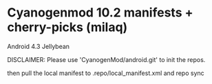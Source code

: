 Cyanogenmod 10.2 manifests + cherry-picks (milaq)
================================

Android 4.3 Jellybean

DISCLAIMER: Please use 'CyanogenMod/android.git' to init the repos.

then pull the local manifest to .repo/local_manifest.xml and repo sync
